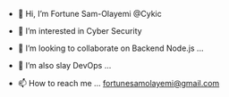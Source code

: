 - 👋 Hi, I’m Fortune Sam-Olayemi @Cykic 
- 👀 I’m interested in Cyber Security
- 💞️ I’m looking to collaborate on Backend Node.js ...
- 🌱 I’m also slay DevOps ...

- 📫 How to reach me ... fortunesamolayemi@gmail.com 

<!---
Cykic/Cykic is a ✨ special ✨ repository because its `README.md` (this file) appears on your GitHub profile.
You can click the Preview link to take a look at your changes.
--->
